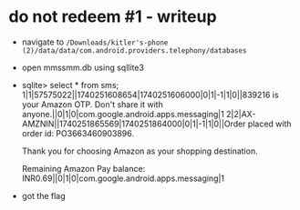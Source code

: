 # do not redeem #1 - writeup

* navigate to `/Downloads/kitler's-phone (2)/data/data/com.android.providers.telephony/databases` 
* open mmssmm.db using sqllite3
* sqlite> select * from sms;
	1|1|57575022||1740251608654|1740251606000|0|1|-1|1|0||839216 is your Amazon OTP. Don't share it with anyone.||0|1|0|com.google.android.apps.messaging|1
	2|2|AX-AMZNIN||1740251865569|1740251864000|0|1|-1|1|0||Order placed with order id: PO3663460903896.

	Thank you for choosing Amazon as your shopping destination.

	Remaining Amazon Pay balance: INR0.69||0|1|0|com.google.android.apps.messaging|1

* got the flag